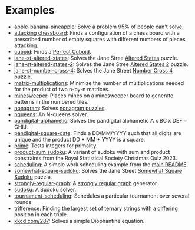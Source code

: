 Examples
========

   * [apple-banana-pineapple](apple-banana-pineapple): Solve a problem 95% of people can't solve.
   * [attacking chessboard](attacking-chessboard): Finds a configuration of a chess board with a prescribed number of empty squares with different numbers of pieces attacking.
   * [cuboid](cuboid): Finds a [Perfect Cuboid](https://mathworld.wolfram.com/PerfectCuboid.html).
   * [jane-st-altered-states](jane-st-altered-states): Solves the Jane Stree [Altered States](https://www.janestreet.com/puzzles/altered-states-index/) puzzle.
   * [jane-st-altered-states-2](jane-st-altered-states-2): Solves the Jane Stree [Altered States 2](https://www.janestreet.com/puzzles/altered-states-2-index/) puzzle.
   * [jane-st-number-cross-4](jane-st-number-cross-4): Solves the Jane Street [Number Cross 4](https://www.janestreet.com/puzzles/number-cross-4-index/) puzzle.
   * [matrix-multiplications](matrix-multiplications): Minimize the number of multiplications needed for the product of two n-by-n matrices.
   * [minesweeper](minesweeper): Places mines on a minesweeper board to generate patterns in the numbered tiles.
   * [nonagram](nonagram): Solves [nonagram puzzles](https://en.wikipedia.org/wiki/Nonogram).
   * [nqueens](nqueens): An N-queens solver.
   * [pandigital-alphametic](pandigital-alphametic): Solves the pandigital alphametic A x BC x DEF = GHIJ.
   * [pandigital-square-date](pandigital-square-date): Finds a DD/MM/YYYY such that all digits are unique and the product DD * MM * YYYY is a square.
   * [prime](prime): Tests integers for primality.
   * [product-sum sudoku](product-sum-sudoku): A variant of sudoku with sum and product constraints from the Royal Statistical Society Christmas Quiz 2023.
   * [scheduling](scheduling): A simple work scheduling example from the [main README](../README.md#example).
   * [somewhat-square-sudoku](somewhat-square-sudoku): Solves the Jane Street [Somewhat Square Sudoku](https://www.janestreet.com/puzzles/somewhat-square-sudoku-index) puzzle.
   * [strongly-regular-graph](strongly-regular-graph): A [strongly regular graph](https://en.wikipedia.org/wiki/Strongly_regular_graph) generator.
   * [sudoku](sudoku): A Sudoku solver.
   * [tournament-scheduling](tournament-scheduling): Schedules a particular tournament over several rounds.
   * [trifference](trifference): Finding the largest set of ternary strings with a differing position in each triple.
   * [xkcd.com/287](xkcd287): Solves a simple Diophantine equation.

